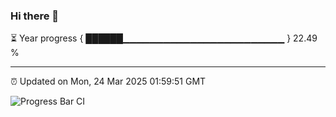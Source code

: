 ### Hi there 👋

⏳ Year progress { ██████▁▁▁▁▁▁▁▁▁▁▁▁▁▁▁▁▁▁▁▁▁▁▁▁ } 22.49 %

---

⏰ Updated on Mon, 24 Mar 2025 01:59:51 GMT

![Progress Bar CI](https://github.com/DhruviPatel157/GitHub-Actions-Demo/workflows/Progress%20Bar%20CI/badge.svg)
